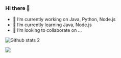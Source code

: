 ### Hi there 👋

- 🔭 I’m currently working on Java, Python, Node.js
- 🌱 I’m currently learning Java, Node.js
- 👯 I’m looking to collaborate on ...


![Github stats 2](https://github-readme-stats.vercel.app/api?username=zeytzer&show_icons=true&theme=radical)

<img src="https://64.media.tumblr.com/429a92e20297630de47d87cf06e499b0/tumblr_mhiflcZMhn1s03151o1_500.gif" width="auto">

